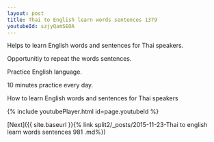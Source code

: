 ```yaml
---
layout: post
title: Thai to English learn words sentences 1379 
youtubeId: szjyQamSEOA
---
```

 
 
Helps to learn English words and sentences for Thai speakers.

Opportunitiy to repeat the words sentences. 

Practice English language. 
 
10 minutes practice every day. 
 
How to learn English words and sentences for Thai speakers 
 
{% include youtubePlayer.html id=page.youtubeId %}
 
 
[Next]({{ site.baseurl }}{% link  split2/_posts/2015-11-23-Thai to english learn words sentences 981 .md%})
 
